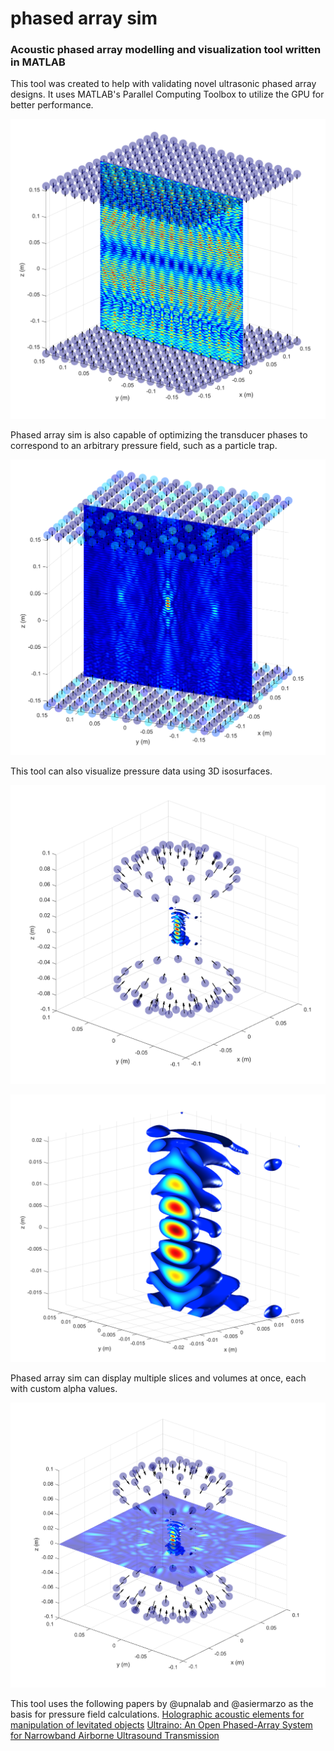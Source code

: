 # phased array sim
### Acoustic phased array modelling and visualization tool written in MATLAB

This tool was created to help with validating novel ultrasonic phased array designs. It uses MATLAB's Parallel Computing Toolbox to 
utilize the GPU for better performance.


![img1](images/img1.png)

Phased array sim is also capable of optimizing the transducer phases to correspond to an arbitrary pressure field, such as a particle trap.

![img2](images/img2.png)

This tool can also visualize pressure data using 3D isosurfaces.

![img3](images/img3.png)


![img4](images/img4.png)

Phased array sim can display multiple slices and volumes at once, each with custom alpha values.

![img5](images/img5.png)

This tool uses the following papers by @upnalab and @asiermarzo as the basis for pressure field calculations. 
[Holographic acoustic elements for manipulation of levitated objects](https://www.nature.com/articles/ncomms9661)
[Ultraino: An Open Phased-Array System for Narrowband Airborne Ultrasound Transmission](https://ieeexplore.ieee.org/document/8094247)